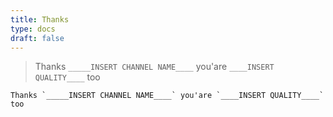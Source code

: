 ```yaml
---
title: Thanks
type: docs
draft: false
---
```


> Thanks `_____INSERT CHANNEL NAME____` you'are `____INSERT QUALITY____` too

```plaintext {filename="Copy to clipboard"}
Thanks `_____INSERT CHANNEL NAME____` you'are `____INSERT QUALITY____` too
```
